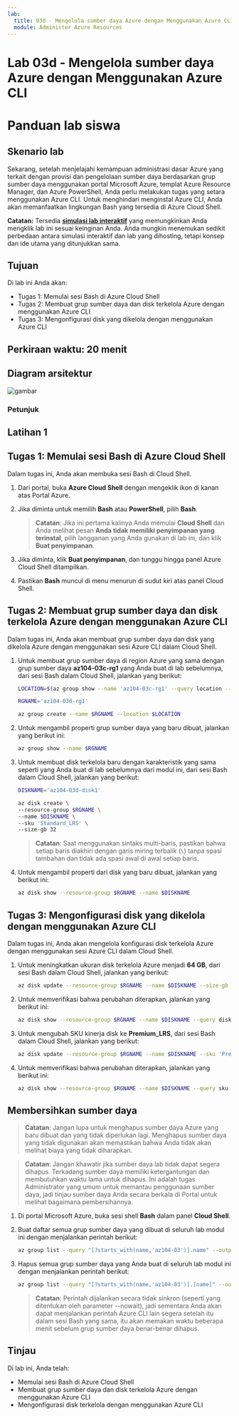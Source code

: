 ```yaml
---
lab:
  title: 03d - Mengelola sumber daya Azure dengan Menggunakan Azure CLI
  module: Administer Azure Resources
---
```


# Lab 03d - Mengelola sumber daya Azure dengan Menggunakan Azure CLI
# Panduan lab siswa

## Skenario lab

Sekarang, setelah menjelajahi kemampuan administrasi dasar Azure yang terkait dengan provisi dan pengelolaan sumber daya berdasarkan grup sumber daya menggunakan portal Microsoft Azure, templat Azure Resource Manager, dan Azure PowerShell, Anda perlu melakukan tugas yang setara menggunakan Azure CLI. Untuk menghindari menginstal Azure CLI, Anda akan memanfaatkan lingkungan Bash yang tersedia di Azure Cloud Shell.

**Catatan:** Tersedia **[simulasi lab interaktif](https://mslabs.cloudguides.com/guides/AZ-104%20Exam%20Guide%20-%20Microsoft%20Azure%20Administrator%20Exercise%207)** yang memungkinkan Anda mengklik lab ini sesuai keinginan Anda. Anda mungkin menemukan sedikit perbedaan antara simulasi interaktif dan lab yang dihosting, tetapi konsep dan ide utama yang ditunjukkan sama. 

## Tujuan

Di lab ini Anda akan:

+ Tugas 1: Memulai sesi Bash di Azure Cloud Shell
+ Tugas 2: Membuat grup sumber daya dan disk terkelola Azure dengan menggunakan Azure CLI
+ Tugas 3: Mengonfigurasi disk yang dikelola dengan menggunakan Azure CLI

## Perkiraan waktu: 20 menit

## Diagram arsitektur

![gambar](../media/lab03d.png)

### Petunjuk

## Latihan 1

## Tugas 1: Memulai sesi Bash di Azure Cloud Shell

Dalam tugas ini, Anda akan membuka sesi Bash di Cloud Shell. 

1. Dari portal, buka **Azure Cloud Shell** dengan mengeklik ikon di kanan atas Portal Azure.

1. Jika diminta untuk memilih **Bash** atau **PowerShell**, pilih **Bash**. 

    >**Catatan**: Jika ini pertama kalinya Anda memulai **Cloud Shell** dan Anda melihat pesan **Anda tidak memiliki penyimpanan yang terinstal**, pilih langganan yang Anda gunakan di lab ini, dan klik **Buat penyimpanan**. 

1. Jika diminta, klik **Buat penyimpanan**, dan tunggu hingga panel Azure Cloud Shell ditampilkan. 

1. Pastikan **Bash** muncul di menu menurun di sudut kiri atas panel Cloud Shell.

## Tugas 2: Membuat grup sumber daya dan disk terkelola Azure dengan menggunakan Azure CLI

Dalam tugas ini, Anda akan membuat grup sumber daya dan disk yang dikelola Azure dengan menggunakan sesi Azure CLI dalam Cloud Shell.

1. Untuk membuat grup sumber daya di region Azure yang sama dengan grup sumber daya **az104-03c-rg1** yang Anda buat di lab sebelumnya, dari sesi Bash dalam Cloud Shell, jalankan yang berikut:

   ```sh
   LOCATION=$(az group show --name 'az104-03c-rg1' --query location --out tsv)

   RGNAME='az104-03d-rg1'

   az group create --name $RGNAME --location $LOCATION
   ```
1. Untuk mengambil properti grup sumber daya yang baru dibuat, jalankan yang berikut ini:

   ```sh
   az group show --name $RGNAME
   ```
1. Untuk membuat disk terkelola baru dengan karakteristik yang sama seperti yang Anda buat di lab sebelumnya dari modul ini, dari sesi Bash dalam Cloud Shell, jalankan yang berikut:

   ```sh
   DISKNAME='az104-03d-disk1'

   az disk create \
   --resource-group $RGNAME \
   --name $DISKNAME \
   --sku 'Standard_LRS' \
   --size-gb 32
   ```
    >**Catatan**: Saat menggunakan sintaks multi-baris, pastikan bahwa setiap baris diakhiri dengan garis miring terbalik (`\`) tanpa spasi tambahan dan tidak ada spasi awal di awal setiap baris.

1. Untuk mengambil properti dari disk yang baru dibuat, jalankan yang berikut ini:

   ```sh
   az disk show --resource-group $RGNAME --name $DISKNAME
   ```

## Tugas 3: Mengonfigurasi disk yang dikelola dengan menggunakan Azure CLI

Dalam tugas ini, Anda akan mengelola konfigurasi disk terkelola Azure dengan menggunakan sesi Azure CLI dalam Cloud Shell. 

1. Untuk meningkatkan ukuran disk terkelola Azure menjadi **64 GB**, dari sesi Bash dalam Cloud Shell, jalankan yang berikut:

   ```sh
   az disk update --resource-group $RGNAME --name $DISKNAME --size-gb 64
   ```

1. Untuk memverifikasi bahwa perubahan diterapkan, jalankan yang berikut ini:

   ```sh
   az disk show --resource-group $RGNAME --name $DISKNAME --query diskSizeGb
   ```

1. Untuk mengubah SKU kinerja disk ke **Premium_LRS**, dari sesi Bash dalam Cloud Shell, jalankan yang berikut:

   ```sh
   az disk update --resource-group $RGNAME --name $DISKNAME --sku 'Premium_LRS'
   ```

1. Untuk memverifikasi bahwa perubahan diterapkan, jalankan yang berikut ini:

   ```sh
   az disk show --resource-group $RGNAME --name $DISKNAME --query sku
   ```

## Membersihkan sumber daya

 > **Catatan**: Jangan lupa untuk menghapus sumber daya Azure yang baru dibuat dan yang tidak diperlukan lagi. Menghapus sumber daya yang tidak digunakan akan memastikan bahwa Anda tidak akan melihat biaya yang tidak diharapkan.

 > **Catatan**:  Jangan khawatir jika sumber daya lab tidak dapat segera dihapus. Terkadang sumber daya memiliki ketergantungan dan membutuhkan waktu lama untuk dihapus. Ini adalah tugas Administrator yang umum untuk memantau penggunaan sumber daya, jadi tinjau sumber daya Anda secara berkala di Portal untuk melihat bagaimana pembersihannya. 

1. Di portal Microsoft Azure, buka sesi shell **Bash** dalam panel **Cloud Shell**.

1. Buat daftar semua grup sumber daya yang dibuat di seluruh lab modul ini dengan menjalankan perintah berikut:

   ```sh
   az group list --query "[?starts_with(name,'az104-03')].name" --output tsv
   ```

1. Hapus semua grup sumber daya yang Anda buat di seluruh lab modul ini dengan menjalankan perintah berikut:

   ```sh
   az group list --query "[?starts_with(name,'az104-03')].[name]" --output tsv | xargs -L1 bash -c 'az group delete --name $0 --no-wait --yes'
   ```

    >**Catatan**: Perintah dijalankan secara tidak sinkron (seperti yang ditentukan oleh parameter --nowait), jadi sementara Anda akan dapat menjalankan perintah Azure CLI lain segera setelah itu dalam sesi Bash yang sama, itu akan memakan waktu beberapa menit sebelum grup sumber daya benar-benar dihapus.

## Tinjau

Di lab ini, Anda telah:

- Memulai sesi Bash di Azure Cloud Shell
- Membuat grup sumber daya dan disk terkelola Azure dengan menggunakan Azure CLI
- Mengonfigurasi disk terkelola dengan menggunakan Azure CLI
